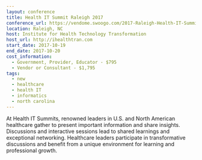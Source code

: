 ```yaml
---
layout: conference
title: Health IT Summit Raleigh 2017
conference_url: https://vendome.swoogo.com/2017-Raleigh-Health-IT-Summit
location: Raleigh, NC
host: Institute for Health Technology Transformation
host_url: http://ihealthtran.com
start_date: 2017-10-19
end_date: 2017-10-20
cost_information:
  - Government, Provider, Educator - $795
  - Vendor or Consultant - $1,795
tags:
  - new
  - healthcare
  - health IT
  - informatics
  - north carolina
---
```


At Health IT Summits, renowned leaders in U.S. and North American healthcare gather to present important information and share insights. Discussions and interactive sessions lead to shared learnings and exceptional networking. Healthcare leaders participate in transformative discussions and benefit from a unique environment for learning and professional growth.
